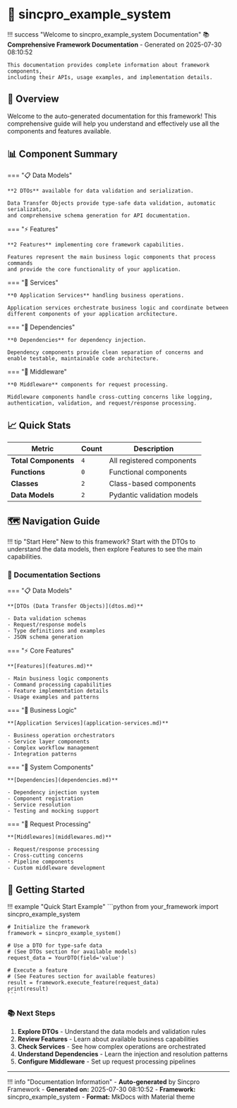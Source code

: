 # 🚀 sincpro_example_system

!!! success "Welcome to sincpro_example_system Documentation"
    📚 **Comprehensive Framework Documentation** - Generated on 2025-07-30 08:10:52
    
    This documentation provides complete information about framework components,
    including their APIs, usage examples, and implementation details.

## 🎯 Overview

Welcome to the auto-generated documentation for this framework! This comprehensive guide 
will help you understand and effectively use all the components and features available.

## 📊 Component Summary

=== "📋 Data Models"

    **2 DTOs** available for data validation and serialization.
    
    Data Transfer Objects provide type-safe data validation, automatic serialization,
    and comprehensive schema generation for API documentation.

=== "⚡ Features"

    **2 Features** implementing core framework capabilities.
    
    Features represent the main business logic components that process commands
    and provide the core functionality of your application.

=== "🏢 Services"

    **0 Application Services** handling business operations.
    
    Application services orchestrate business logic and coordinate between
    different components of your application architecture.

=== "🔌 Dependencies"

    **0 Dependencies** for dependency injection.
    
    Dependency components provide clean separation of concerns and
    enable testable, maintainable code architecture.

=== "🔄 Middleware"

    **0 Middleware** components for request processing.
    
    Middleware components handle cross-cutting concerns like logging,
    authentication, validation, and request/response processing.

## 📈 Quick Stats

| Metric | Count | Description |
|--------|-------|-------------|
| **Total Components** | `4` | All registered components |
| **Functions** | `0` | Functional components |
| **Classes** | `2` | Class-based components |
| **Data Models** | `2` | Pydantic validation models |

## 🗺️ Navigation Guide

!!! tip "Start Here"
    New to this framework? Start with the DTOs to understand the data models,
    then explore Features to see the main capabilities.

### 📖 Documentation Sections

=== "📋 Data Models"

    **[DTOs (Data Transfer Objects)](dtos.md)**
    
    - Data validation schemas
    - Request/response models
    - Type definitions and examples
    - JSON schema generation

=== "⚡ Core Features"

    **[Features](features.md)**
    
    - Main business logic components
    - Command processing capabilities
    - Feature implementation details
    - Usage examples and patterns

=== "🏢 Business Logic"

    **[Application Services](application-services.md)**
    
    - Business operation orchestrators
    - Service layer components
    - Complex workflow management
    - Integration patterns

=== "🔌 System Components"

    **[Dependencies](dependencies.md)**
    
    - Dependency injection system
    - Component registration
    - Service resolution
    - Testing and mocking support

=== "🔄 Request Processing"

    **[Middlewares](middlewares.md)**
    
    - Request/response processing
    - Cross-cutting concerns
    - Pipeline components
    - Custom middleware development

## 🚀 Getting Started

!!! example "Quick Start Example"
    ```python
    from your_framework import sincpro_example_system
    
    # Initialize the framework
    framework = sincpro_example_system()
    
    # Use a DTO for type-safe data
    # (See DTOs section for available models)
    request_data = YourDTO(field='value')
    
    # Execute a feature
    # (See Features section for available features)
    result = framework.execute_feature(request_data)
    print(result)
    ```

### 📚 Next Steps

1. **Explore DTOs** - Understand the data models and validation rules
2. **Review Features** - Learn about available business capabilities
3. **Check Services** - See how complex operations are orchestrated
4. **Understand Dependencies** - Learn the injection and resolution patterns
5. **Configure Middleware** - Set up request processing pipelines

---

!!! info "Documentation Information"
    - **Auto-generated** by Sincpro Framework
    - **Generated on:** 2025-07-30 08:10:52
    - **Framework:** sincpro_example_system
    - **Format:** MkDocs with Material theme
